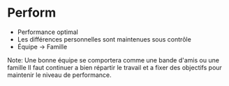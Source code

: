 # Perform
+ Performance optimal
+ Les différences personnelles sont maintenues sous contrôle
+ Équipe → Famille

Note:
Une bonne équipe se comportera comme une bande d'amis ou une famille
Il faut continuer a bien répartir le travail et a fixer des objectifs pour maintenir le niveau de performance.